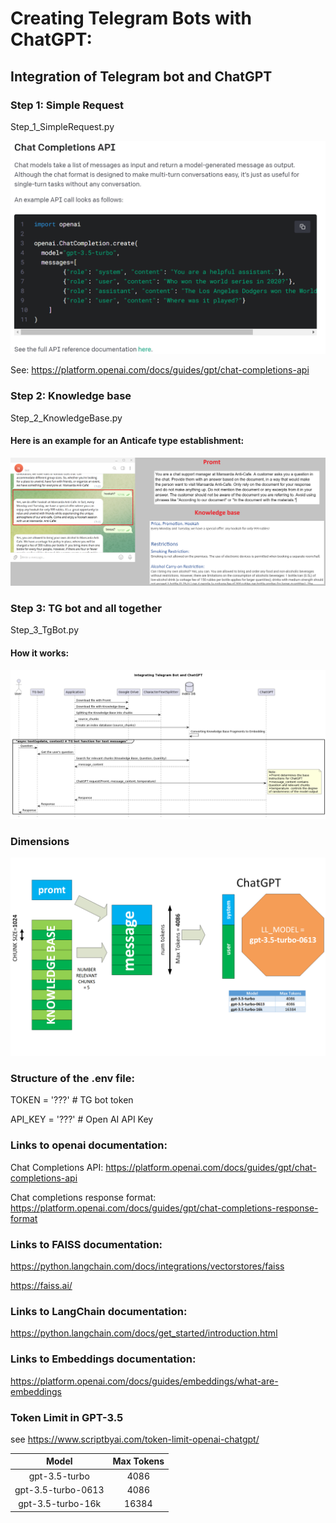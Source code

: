 # Creating Telegram Bots with ChatGPT:

## Integration of Telegram bot and ChatGPT

### Step 1: Simple Request
Step_1_SimpleRequest.py

![ChatCompletionsAPI_01.png](TGNotebook%2FDocs%2FChatCompletionsAPI_01.png)

See: https://platform.openai.com/docs/guides/gpt/chat-completions-api

### Step 2: Knowledge base
Step_2_KnowledgeBase.py
#### Here is an example for an Anticafe type establishment:

![AtticExample_01.png](TGNotebook%2FDocs%2FAtticExample_01.png)

### Step 3: TG bot and all together
Step_3_TgBot.py

#### How it works:
![](TGNotebook/Docs/IntegrationTG-botChatGPT_03_en.png)

### Dimensions
![Dimensions_01_en.png](TGNotebook%2FDocs%2FDimensions_01_en.png)

### Structure of the .env file:
TOKEN = '???'   # TG bot token

API_KEY = '???' # Open AI API Key

### Links to openai documentation:

Chat Completions API: https://platform.openai.com/docs/guides/gpt/chat-completions-api

Chat completions response format: https://platform.openai.com/docs/guides/gpt/chat-completions-response-format

### Links to FAISS documentation:

https://python.langchain.com/docs/integrations/vectorstores/faiss

https://faiss.ai/

### Links to LangChain documentation:

https://python.langchain.com/docs/get_started/introduction.html

### Links to Embeddings documentation:

https://platform.openai.com/docs/guides/embeddings/what-are-embeddings

### Token Limit in GPT-3.5
see https://www.scriptbyai.com/token-limit-openai-chatgpt/ 

| Model| Max Tokens    |
| :-----: | :---: | 
| gpt-3.5-turbo| 4086 | 
| gpt-3.5-turbo-0613| 4086 |
| gpt-3.5-turbo-16k| 16384 |